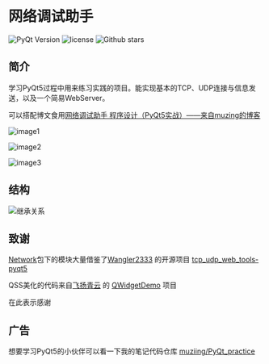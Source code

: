 # 网络调试助手

![PyQt Version](https://img.shields.io/badge/PyQt-5.15-blue) ![license](https://img.shields.io/badge/license-MIT-green) ![Github stars](https://img.shields.io/github/stars/muziing/NetAssist_PyQt.svg)

## 简介

学习PyQt5过程中用来练习实践的项目。能实现基本的TCP、UDP连接与信息发送，以及一个简易WebServer。

可以搭配博文食用[网络调试助手 程序设计（PyQt5实战）——来自muzing的博客](https://muzing.top/posts/5ab16c09/)

![image1](https://oss.muzing.top/image/image-20210211094039165.png)

![image2](https://oss.muzing.top/image/image-20210211174457541.png)

![image3](https://oss.muzing.top/image/image-20210211173445207.png)

## 结构

![继承关系](https://oss.muzing.top/image/image-20210212193805.png)

## 致谢
[Network](./Network)包下的模块大量借鉴了[Wangler2333](https://github.com/Wangler2333) 的开源项目 [tcp_udp_web_tools-pyqt5](https://github.com/Wangler2333/tcp_udp_web_tools-pyqt5)

QSS美化的代码来自[飞扬青云](https://blog.csdn.net/feiyangqingyun) 的 [QWidgetDemo](https://github.com/feiyangqingyun/QWidgetDemo) 项目

在此表示感谢

## 广告
想要学习PyQt5的小伙伴可以看一下我的笔记代码仓库
[muziing/PyQt_practice](https://github.com/muziing/PyQt_practice)